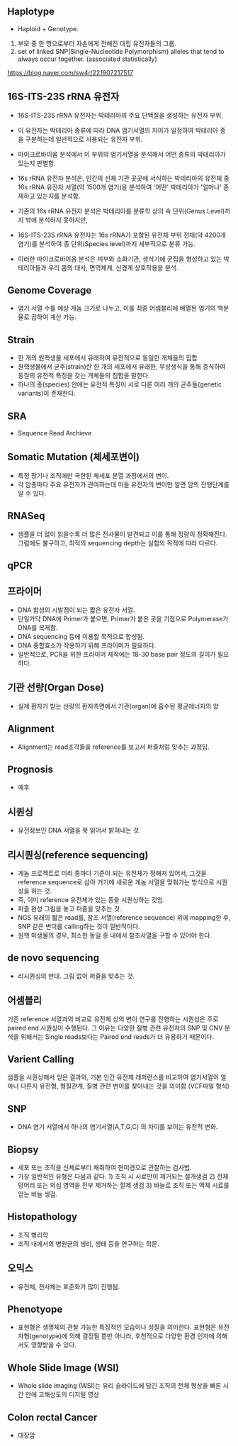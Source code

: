 ## Haplotype 
- Haploid + Genotype.
1. 부모 중 한 명으로부터 자손에게 전해진 대립 유전자들의 그룹.
2. set of linked SNP(Single-Nucleotide Polymorphism) alleles that tend to always occur together. (associated statistically)

https://blog.naver.com/sw4r/221907217517

## 16S-ITS-23S rRNA 유전자
- 16S-ITS-23S rRNA 유전자는 박테리아의 주요 단백질을 생성하는 유전자 부위. 
- 이 유전자는 박테리아 종류에 따라 DNA 염기서열의 차이가 일정하여 박테리아 종을 구분하는데 일반적으로 사용되는 유전자 부위.
- 마이크로바이옴 분석에서 이 부위의 염기서열을 분석해서 어떤 종류의 박테리아가 있는지 판별함. 

- 16s rRNA 유전자 분석은, 인간의 신체 기관 곳곳에 서식하는 박테리아의 유전체 중 16s rRNA 유전자 서열(약 1500개 염기)을 분석하여 '어떤' 박테리아가 '얼마나' 존재하고 있는지를 분석함. 
- 기존의 16s rRNA 유전자 분석은 박테리아를 분류학 상의 속 단위(Genus Level)까지 밖에 분석하지 못하지만, 
- 16S-ITS-23S rRNA 유전자는 16s rRNA가 포함된 유전체 부위 전체(약 4200개 염기)를 분석하여 종 단위(Species level)까지 세부적으로 분류 가능. 
- 이러한 마이크로바이옴 분석은 피부와 소화기관, 생식기에 군집을 형성하고 있는 박테리아들과 우리 몸의 대사, 면역체계, 신경계 상호작용을 분석.



## Genome Coverage
- 염기 서열 수를 예상 게놈 크기로 나누고, 이를 최종 어셈블리에 배열된 염기의 백분율로 곱하여 계산 가능.


## Strain
- 한 개의 원핵생물 세포에서 유래하여 유전적으로 동일한 개체들의 집합
- 원핵생물에서 균주(strain)란 한 개의 세포에서 유래한, 무성생식을 통해 증식하여 동질의 유전적 특징을 갖는 개체들의 집합을 말한다. 
- 하나의 종(species) 안에는 유전적 특징이 서로 다른 여러 개의 균주들(genetic variants)이 존재한다. 

## SRA
- Sequence Read Archieve 


## Somatic Mutation (체세포변이)
- 특정 장기나 조직에만 국한된 체세포 분열 과정에서의 변이.
- 각 암종마다 주요 유전자가 관여하는데 이들 유전자의 변이만 알면 암의 진행단계를 알 수 있다.

## RNASeq
- 샘플을 더 많이 읽을수록 더 많은 전사물이 발견되고 이를 통해 정량이 정확해진다. 그럼에도 불구하고, 최적의 sequencing depth는 실험의 목적에 따라 다르다.

## qPCR


## 프라이머
- DNA 합성의 시발점이 되는 짧은 유전자 서열.
- 단일가닥 DNA에 Primer가 붙으면, Primer가 붙은 곳을 기점으로 Polymerase가 DNA를 복제함.
- DNA sequencing 등에 이용할 목적으로 합성됨.
- DNA 중합효소가 작용하기 위해 프라이머가 필요하다.
- 일반적으로, PCR을 위한 프라이머 제작에는 18-30 base pair 정도의 길이가 필요하다.


## 기관 선량(Organ Dose)
- 실제 환자가 받는 선량의 환자측면에서 기관(organ)에 흡수된 평균에너지의 양

## Alignment
- Alignment는 read조각들을 reference를 보고서 퍼즐처럼 맞추는 과정임.

## Prognosis 
- 예후

## 시퀀싱
- 유전정보인 DNA 서열을 쭉 읽어서 밝혀내는 것. 

## 리시퀀싱(reference sequencing)
- 게놈 프로젝트로 미리 종마다 기준이 되는 유전체가 정해져 있어서, 그것을 reference sequence로 삼아 거기에 새로운 게놈 서열을 맞춰가는 방식으로 시퀀싱을 하는 것.
- 즉, 이미 reference 유전체가 있는 종을 시퀀싱하는 것임.
- 퍼즐 완성 그림을 놓고 퍼즐을 맞추는 것. 
- NGS 유래의 짧은 read를, 참조 서열(reference sequence) 위에 mapping한 후, SNP 같은 변이를 calling하는 것이 일반적이다.
- 원핵 미생물의 경우, 최소한 동일 종 내에서 참조서열을 구할 수 있어야 한다. 

## de novo sequencing
- 리시퀀싱의 반대. 그림 없이 퍼즐을 맞추는 것.

## 어셈블리 

기존 reference 서열과의 비교로 유전체 상의 변이 연구를 진행하는 시퀀싱은 주로 paired end 시퀀싱이 수행된다. 
그 이유는 다양한 질병 관련 유전자의 SNP 및 CNV 분석을 위해서는 Single reads보다는 Paired end reads가 더 유용하기 때문이다. 

## Varient Calling 
샘플을 시퀀싱해서 얻은 결과와, 기본 인간 유전체 레퍼런스를 비교하여 염기서열이 얼마나 다른지 유전형, 형질관계, 질병 관련 변이를 찾아내는 것을 의미함
(VCF파일 형식)

## SNP 
- DNA 염기 서열에서 하나의 염기서열(A,T,G,C) 의 차이를 보이는 유전적 변화.


## Biopsy
- 세포 또는 조직을 신체로부터 채취하여 현미경으로 관찰하는 검사법. 
- 가장 일반적인 유형은 다음과 같다. 1) 조직 시 시료만이 제거되는 절개생검 2) 전체 덩어리 또는 의심 영역을 전부 제거하는 절제 생검 3) 바늘로 조직 또는 액체 시료를 얻는 바늘 생검. 

## Histopathology 
- 조직 병리학
- 조직 내에서의 병원균의 생리, 생태 등을 연구하는 학문.

## 오믹스
- 유전체, 전사체는 표준화가 많이 진행됨. 

## Phenotyope 
- 표현형은 생명체의 관찰 가능한 특징적인 모습이나 성질을 의미한다. 표현형은 유전자형(genotype)에 의해 결정될 뿐만 아니라, 후천적으로 다양한 환경 인자에 의해서도 영향받을 수 있다. 


## Whole Slide Image (WSI)
- Whole slide imaging (WSI)는 유리 슬라이드에 담긴 조직의 전체 형상을 빠른 시간 안에 고해상도의 디지털 영상


## Colon rectal Cancer 
- 대장암
